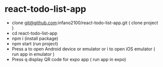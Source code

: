 # react-todo-list-app

- clone git@github.com:infano2100/react-todo-list-app.git ( clone project )
- cd react-todo-list-app
- npm i (install package)
- npm start (run project)
- Press a to open Android device or emulator or i to open iOS emulator ( run app in emulator )
- Press q display QR code for expo app ( run app in expo)
